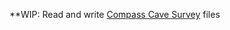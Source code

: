 **WIP: Read and write [Compass Cave Survey](http://www.fountainware.com/compass/Documents/FileFormats/SurveyDataFormat.htm) files


